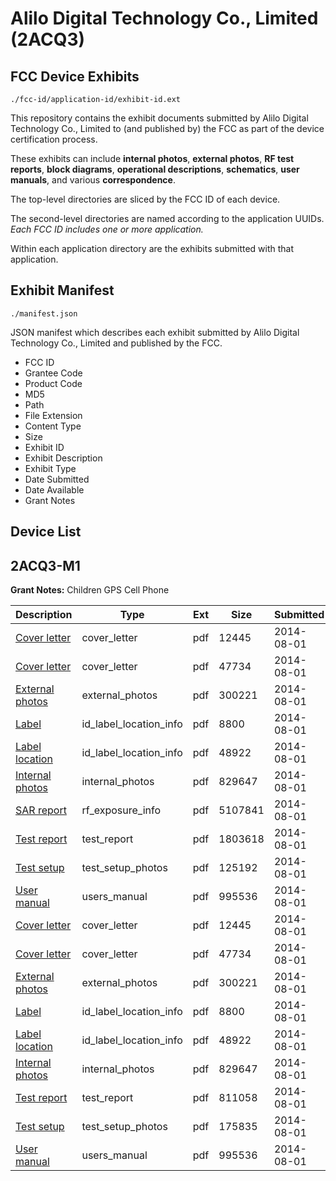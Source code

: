 # Alilo Digital Technology Co., Limited (2ACQ3)
## FCC Device Exhibits

```
./fcc-id/application-id/exhibit-id.ext
```

This repository contains the exhibit documents submitted by Alilo Digital Technology Co., Limited to (and published by) the FCC as part of the device certification process.

These exhibits can include **internal photos**, **external photos**, **RF test reports**, **block diagrams**, **operational descriptions**, **schematics**, **user manuals**, and various **correspondence**.

The top-level directories are sliced by the FCC ID of each device.

The second-level directories are named according to the application UUIDs. *Each FCC ID includes one or more application.*

Within each application directory are the exhibits submitted with that application. 

## Exhibit Manifest

```
./manifest.json
```

JSON manifest which describes each exhibit submitted by Alilo Digital Technology Co., Limited and published by the FCC.

- FCC ID
- Grantee Code
- Product Code
- MD5
- Path
- File Extension
- Content Type
- Size
- Exhibit ID
- Exhibit Description
- Exhibit Type
- Date Submitted
- Date Available
- Grant Notes

## Device List
## 2ACQ3-M1
**Grant Notes:** Children GPS Cell Phone

| Description | Type | Ext | Size | Submitted | Available |
| ----------- | ---- | --- | ---- | --------- | --------- |
| [Cover letter](2ACQ3-M1/c6e1870b893731f872f6c58bd4242afe/2343736.pdf) | cover_letter | pdf | 12445 | 2014-08-01 | 2014-08-01 |
| [Cover letter](2ACQ3-M1/c6e1870b893731f872f6c58bd4242afe/2343737.pdf) | cover_letter | pdf | 47734 | 2014-08-01 | 2014-08-01 |
| [External photos](2ACQ3-M1/c6e1870b893731f872f6c58bd4242afe/2343738.pdf) | external_photos | pdf | 300221 | 2014-08-01 | 2014-08-01 |
| [Label](2ACQ3-M1/c6e1870b893731f872f6c58bd4242afe/2343739.pdf) | id_label_location_info | pdf | 8800 | 2014-08-01 | 2014-08-01 |
| [Label location](2ACQ3-M1/c6e1870b893731f872f6c58bd4242afe/2343740.pdf) | id_label_location_info | pdf | 48922 | 2014-08-01 | 2014-08-01 |
| [Internal photos](2ACQ3-M1/c6e1870b893731f872f6c58bd4242afe/2343741.pdf) | internal_photos | pdf | 829647 | 2014-08-01 | 2014-08-01 |
| [SAR report](2ACQ3-M1/c6e1870b893731f872f6c58bd4242afe/2343763.pdf) | rf_exposure_info | pdf | 5107841 | 2014-08-01 | 2014-08-01 |
| [Test report](2ACQ3-M1/c6e1870b893731f872f6c58bd4242afe/2343796.pdf) | test_report | pdf | 1803618 | 2014-08-01 | 2014-08-01 |
| [Test setup](2ACQ3-M1/c6e1870b893731f872f6c58bd4242afe/2343766.pdf) | test_setup_photos | pdf | 125192 | 2014-08-01 | 2014-08-01 |
| [User manual](2ACQ3-M1/c6e1870b893731f872f6c58bd4242afe/2343767.pdf) | users_manual | pdf | 995536 | 2014-08-01 | 2014-08-01 |
| [Cover letter](2ACQ3-M1/9530e044354b4509ac10aaf3981e08ae/2343736.pdf) | cover_letter | pdf | 12445 | 2014-08-01 | 2014-08-01 |
| [Cover letter](2ACQ3-M1/9530e044354b4509ac10aaf3981e08ae/2343737.pdf) | cover_letter | pdf | 47734 | 2014-08-01 | 2014-08-01 |
| [External photos](2ACQ3-M1/9530e044354b4509ac10aaf3981e08ae/2343738.pdf) | external_photos | pdf | 300221 | 2014-08-01 | 2014-08-01 |
| [Label](2ACQ3-M1/9530e044354b4509ac10aaf3981e08ae/2343739.pdf) | id_label_location_info | pdf | 8800 | 2014-08-01 | 2014-08-01 |
| [Label location](2ACQ3-M1/9530e044354b4509ac10aaf3981e08ae/2343740.pdf) | id_label_location_info | pdf | 48922 | 2014-08-01 | 2014-08-01 |
| [Internal photos](2ACQ3-M1/9530e044354b4509ac10aaf3981e08ae/2343741.pdf) | internal_photos | pdf | 829647 | 2014-08-01 | 2014-08-01 |
| [Test report](2ACQ3-M1/9530e044354b4509ac10aaf3981e08ae/2343781.pdf) | test_report | pdf | 811058 | 2014-08-01 | 2014-08-01 |
| [Test setup](2ACQ3-M1/9530e044354b4509ac10aaf3981e08ae/2343782.pdf) | test_setup_photos | pdf | 175835 | 2014-08-01 | 2014-08-01 |
| [User manual](2ACQ3-M1/9530e044354b4509ac10aaf3981e08ae/2343767.pdf) | users_manual | pdf | 995536 | 2014-08-01 | 2014-08-01 |
